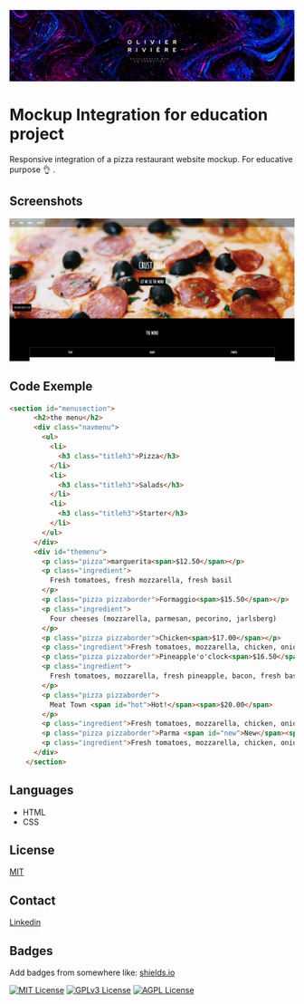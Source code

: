 
![Logo](./assets/img/1716296373896.jpg)


# Mockup Integration for education project

Responsive integration of a pizza restaurant website mockup. For educative purpose 👌 .


## Screenshots

![App Screenshot](./assets/capture/Capture2.png)


## Code Exemple

```html
<section id="menusection">
      <h2>the menu</h2>
      <div class="navmenu">
        <ul>
          <li>
            <h3 class="titleh3">Pizza</h3>
          </li>
          <li>
            <h3 class="titleh3">Salads</h3>
          </li>
          <li>
            <h3 class="titleh3">Starter</h3>
          </li>
        </ul>
      </div>
      <div id="themenu">
        <p class="pizza">marguerita<span>$12.50</span></p>
        <p class="ingredient">
          Fresh tomatoes, fresh mozzarella, fresh basil
        </p>
        <p class="pizza pizzaborder">Formaggio<span>$15.50</span></p>
        <p class="ingredient">
          Four cheeses (mozzarella, parmesan, pecorino, jarlsberg)
        </p>
        <p class="pizza pizzaborder">Chicken<span>$17.00</span></p>
        <p class="ingredient">Fresh tomatoes, mozzarella, chicken, onions</p>
        <p class="pizza pizzaborder">Pineapple'o'clock<span>$16.50</span></p>
        <p class="ingredient">
          Fresh tomatoes, mozzarella, fresh pineapple, bacon, fresh basil
        </p>
        <p class="pizza pizzaborder">
          Meat Town <span id="hot">Hot!</span><span>$20.00</span>
        </p>
        <p class="ingredient">Fresh tomatoes, mozzarella, chicken, onions</p>
        <p class="pizza pizzaborder">Parma <span id="new">New</span><span>$21.50</span></p>
        <p class="ingredient">Fresh tomatoes, mozzarella, chicken, onions</p>
      </div>
    </section>
```
## Languages

- HTML
- CSS
## License

[MIT](https://choosealicense.com/licenses/mit/)


## Contact

[Linkedin](www.linkedin.com/in/olivierriviere)
## Badges

Add badges from somewhere like: [shields.io](https://shields.io/)

[![MIT License](https://img.shields.io/badge/License-MIT-green.svg)](https://choosealicense.com/licenses/mit/)
[![GPLv3 License](https://img.shields.io/badge/License-GPL%20v3-yellow.svg)](https://opensource.org/licenses/)
[![AGPL License](https://img.shields.io/badge/license-AGPL-blue.svg)](http://www.gnu.org/licenses/agpl-3.0)

